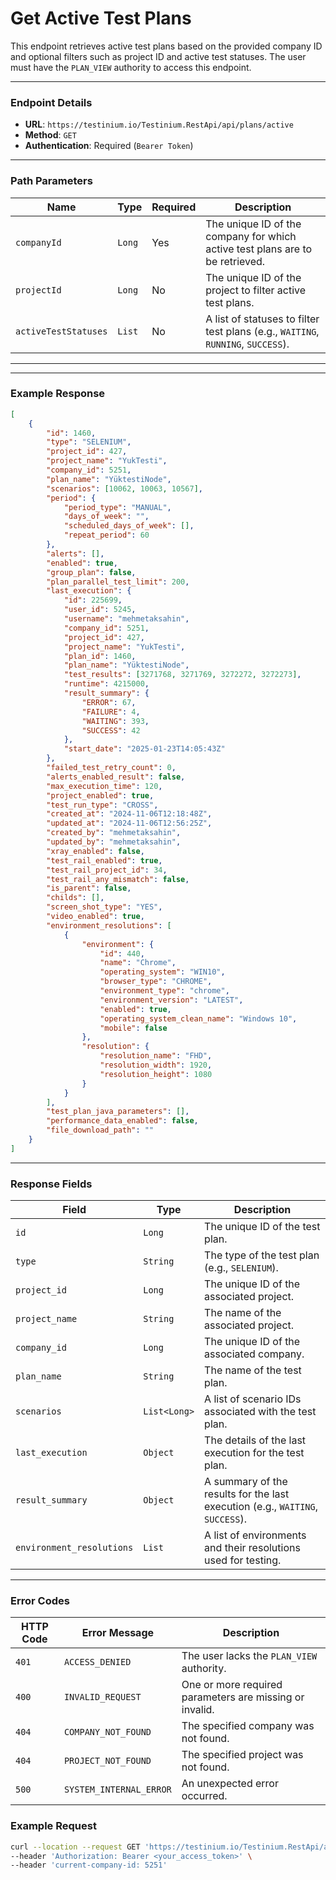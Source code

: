 # Get Active Test Plans

This endpoint retrieves active test plans based on the provided company ID and optional filters such as project ID and active test statuses. The user must have the `PLAN_VIEW` authority to access this endpoint.

***

### Endpoint Details

* **URL**: `https://testinium.io/Testinium.RestApi/api/plans/active`
* **Method**: `GET`
* **Authentication**: Required (`Bearer Token`)

***

### Path Parameters

| Name                 | Type   | Required | Description                                                                      |
| -------------------- | ------ | -------- | -------------------------------------------------------------------------------- |
| `companyId`          | `Long` | Yes      | The unique ID of the company for which active test plans are to be retrieved.    |
| `projectId`          | `Long` | No       | The unique ID of the project to filter active test plans.                        |
| `activeTestStatuses` | `List` | No       | A list of statuses to filter test plans (e.g., `WAITING`, `RUNNING`, `SUCCESS`). |

***

***

### Example Response

```json
[
    {
        "id": 1460,
        "type": "SELENIUM",
        "project_id": 427,
        "project_name": "YukTesti",
        "company_id": 5251,
        "plan_name": "YüktestiNode",
        "scenarios": [10062, 10063, 10567],
        "period": {
            "period_type": "MANUAL",
            "days_of_week": "",
            "scheduled_days_of_week": [],
            "repeat_period": 60
        },
        "alerts": [],
        "enabled": true,
        "group_plan": false,
        "plan_parallel_test_limit": 200,
        "last_execution": {
            "id": 225699,
            "user_id": 5245,
            "username": "mehmetaksahin",
            "company_id": 5251,
            "project_id": 427,
            "project_name": "YukTesti",
            "plan_id": 1460,
            "plan_name": "YüktestiNode",
            "test_results": [3271768, 3271769, 3272272, 3272273],
            "runtime": 4215000,
            "result_summary": {
                "ERROR": 67,
                "FAILURE": 4,
                "WAITING": 393,
                "SUCCESS": 42
            },
            "start_date": "2025-01-23T14:05:43Z"
        },
        "failed_test_retry_count": 0,
        "alerts_enabled_result": false,
        "max_execution_time": 120,
        "project_enabled": true,
        "test_run_type": "CROSS",
        "created_at": "2024-11-06T12:18:48Z",
        "updated_at": "2024-11-06T12:56:25Z",
        "created_by": "mehmetaksahin",
        "updated_by": "mehmetaksahin",
        "xray_enabled": false,
        "test_rail_enabled": true,
        "test_rail_project_id": 34,
        "test_rail_any_mismatch": false,
        "is_parent": false,
        "childs": [],
        "screen_shot_type": "YES",
        "video_enabled": true,
        "environment_resolutions": [
            {
                "environment": {
                    "id": 440,
                    "name": "Chrome",
                    "operating_system": "WIN10",
                    "browser_type": "CHROME",
                    "environment_type": "chrome",
                    "environment_version": "LATEST",
                    "enabled": true,
                    "operating_system_clean_name": "Windows 10",
                    "mobile": false
                },
                "resolution": {
                    "resolution_name": "FHD",
                    "resolution_width": 1920,
                    "resolution_height": 1080
                }
            }
        ],
        "test_plan_java_parameters": [],
        "performance_data_enabled": false,
        "file_download_path": ""
    }
]

```

***

### Response Fields

| Field                     | Type         | Description                                                                   |
| ------------------------- | ------------ | ----------------------------------------------------------------------------- |
| `id`                      | `Long`       | The unique ID of the test plan.                                               |
| `type`                    | `String`     | The type of the test plan (e.g., `SELENIUM`).                                 |
| `project_id`              | `Long`       | The unique ID of the associated project.                                      |
| `project_name`            | `String`     | The name of the associated project.                                           |
| `company_id`              | `Long`       | The unique ID of the associated company.                                      |
| `plan_name`               | `String`     | The name of the test plan.                                                    |
| `scenarios`               | `List<Long>` | A list of scenario IDs associated with the test plan.                         |
| `last_execution`          | `Object`     | The details of the last execution for the test plan.                          |
| `result_summary`          | `Object`     | A summary of the results for the last execution (e.g., `WAITING`, `SUCCESS`). |
| `environment_resolutions` | `List`       | A list of environments and their resolutions used for testing.                |

***

### Error Codes

| HTTP Code | Error Message           | Description                                             |
| --------- | ----------------------- | ------------------------------------------------------- |
| `401`     | `ACCESS_DENIED`         | The user lacks the `PLAN_VIEW` authority.               |
| `400`     | `INVALID_REQUEST`       | One or more required parameters are missing or invalid. |
| `404`     | `COMPANY_NOT_FOUND`     | The specified company was not found.                    |
| `404`     | `PROJECT_NOT_FOUND`     | The specified project was not found.                    |
| `500`     | `SYSTEM_INTERNAL_ERROR` | An unexpected error occurred.                           |

### Example Request

```bash
curl --location --request GET 'https://testinium.io/Testinium.RestApi/api/plans/active?companyId=5251&activeTestStatuses=WAITING' \
--header 'Authorization: Bearer <your_access_token>' \
--header 'current-company-id: 5251'
```
